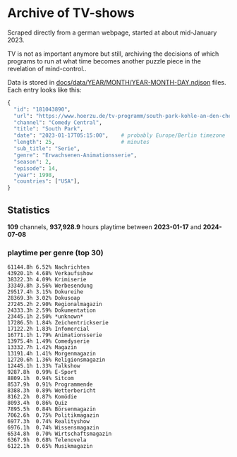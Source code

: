 # Archive of TV-shows

Scraped directly from a german webpage, started at about mid-January 2023.

TV is not as important anymore but still, archiving the decisions of which programs to run at what time
becomes another puzzle piece in the revelation of mind-control.. 

Data is stored in [docs/data/YEAR/MONTH/YEAR-MONTH-DAY.ndjson](docs/data/) files. 
Each entry looks like this:

```python
{
  "id": "181043890", 
  "url": "https://www.hoerzu.de/tv-programm/south-park-kohle-an-den-chefkoch/bid_181043890/", 
  "channel": "Comedy Central", 
  "title": "South Park", 
  "date": "2023-01-17T05:15:00",    # probably Europe/Berlin timezone 
  "length": 25,                     # minutes 
  "sub_title": "Serie", 
  "genre": "Erwachsenen-Animationsserie", 
  "season": 2, 
  "episode": 14, 
  "year": 1998, 
  "countries": ["USA"],
}
```

## Statistics

**109** channels, **937,928.9** hours playtime between **2023-01-17** and **2024-07-08**


### playtime per genre (top 30)

    61144.8h 6.52% Nachrichten
    43920.1h 4.68% Verkaufsshow
    38322.3h 4.09% Krimiserie
    33349.8h 3.56% Werbesendung
    29517.4h 3.15% Dokureihe
    28369.3h 3.02% Dokusoap
    27245.2h 2.90% Regionalmagazin
    24333.3h 2.59% Dokumentation
    23445.1h 2.50% *unknown*
    17286.5h 1.84% Zeichentrickserie
    17122.2h 1.83% Infomercial
    16771.1h 1.79% Animationsserie
    13975.4h 1.49% Comedyserie
    13332.7h 1.42% Magazin
    13191.4h 1.41% Morgenmagazin
    12720.6h 1.36% Religionsmagazin
    12445.1h 1.33% Talkshow
    9287.8h  0.99% E-Sport
    8809.1h  0.94% Sitcom
    8537.9h  0.91% Programmende
    8388.3h  0.89% Wetterbericht
    8162.2h  0.87% Komödie
    8093.4h  0.86% Quiz
    7895.5h  0.84% Börsenmagazin
    7062.6h  0.75% Politikmagazin
    6977.3h  0.74% Realityshow
    6976.1h  0.74% Wissensmagazin
    6534.8h  0.70% Wirtschaftsmagazin
    6367.9h  0.68% Telenovela
    6122.1h  0.65% Musikmagazin

